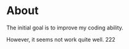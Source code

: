 # About

The initial goal is to improve my coding ability.

However, it seems not work quite well.
222
